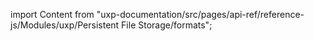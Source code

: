
import Content from "uxp-documentation/src/pages/api-ref/reference-js/Modules/uxp/Persistent File Storage/formats";

<Content query="product=xd"/>
